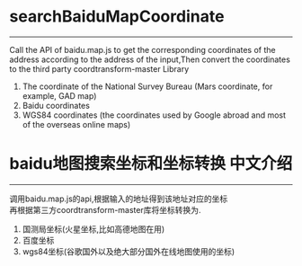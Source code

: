 # searchBaiduMapCoordinate
***
Call the API of baidu.map.js to get the corresponding coordinates of the address according to the address of the input,Then convert the coordinates to the third party coordtransform-master Library  

1. The coordinate of the National Survey Bureau (Mars coordinate, for example, GAD map)
2. Baidu coordinates
3. WGS84 coordinates (the coordinates used by Google abroad and most of the overseas online maps)

 
# baidu地图搜索坐标和坐标转换 中文介绍
***
调用baidu.map.js的api,根据输入的地址得到该地址对应的坐标  
再根据第三方coordtransform-master库将坐标转换为.
 
1. 国测局坐标(火星坐标,比如高德地图在用)
2. 百度坐标
3. wgs84坐标(谷歌国外以及绝大部分国外在线地图使用的坐标)


